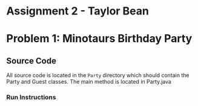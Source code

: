 # Assignment 2 - Taylor Bean

# Problem 1: Minotaurs Birthday Party

## Source Code

All source code is located in the `Party` directory which should contain the
Party and Guest classes. The main method is located in Party.java

### Run Instructions
